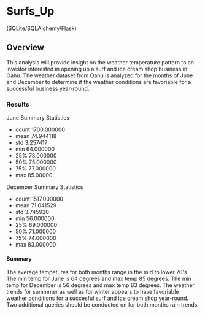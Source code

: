 # Surfs_Up
(SQLite/SQLAlchemy/Flask)

## Overview

This analysis will provide insight on the weather temperature pattern to an investor interested in opening up a surf and ice cream shop business in Oahu. The weather dataset from Oahu is analyzed for the months of June and December to determine if the weather conditions are favoriable for a successful business year-round.

### Results
June Summary Statistics

* count	1700.000000
* mean	74.944118
* std	3.257417
* min	64.000000
* 25%	73.000000
* 50%	75.000000
* 75%	77.000000
* max	85.00000                 


December Summary Statistics

* count	1517.000000
* mean	71.041529
* std	3.745920
* min	56.000000
* 25%	69.000000
* 50%	71.000000
* 75%	74.000000
* max	83.000000


#### Summary

The average tempetures for both months range in the mid to lower 70's. The min temp for June is 64 degrees and max temp 85 degrees. The  min temp for December is 56 degrees and max temp 83 degrees. The weather trends for summmer as well as for winter appears to have favoriable weather conditions for a succesful surf and ice cream shop year-round. Two additional queries should be conducted on for both months rain trends.
